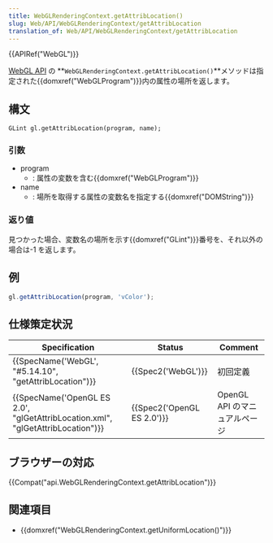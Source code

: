 ```yaml
---
title: WebGLRenderingContext.getAttribLocation()
slug: Web/API/WebGLRenderingContext/getAttribLocation
translation_of: Web/API/WebGLRenderingContext/getAttribLocation
---
```

{{APIRef("WebGL")}}

[WebGL API](/ja/docs/Web/API/WebGL_API) の **`WebGLRenderingContext.getAttribLocation()`**メソッドは指定された{{domxref("WebGLProgram")}}内の属性の場所を返します。

## 構文

```
GLint gl.getAttribLocation(program, name);
```

### 引数

- program
  - : 属性の変数を含む{{domxref("WebGLProgram")}}
- name
  - : 場所を取得する属性の変数名を指定する{{domxref("DOMString")}}

### 返り値

見つかった場合、変数名の場所を示す{{domxref("GLint")}}番号を、それ以外の場合は-1 を返します。

## 例

```js
gl.getAttribLocation(program, 'vColor');
```

## 仕様策定状況

| Specification                                                                                            | Status                               | Comment                       |
| -------------------------------------------------------------------------------------------------------- | ------------------------------------ | ----------------------------- |
| {{SpecName('WebGL', "#5.14.10", "getAttribLocation")}}                                 | {{Spec2('WebGL')}}             | 初回定義                      |
| {{SpecName('OpenGL ES 2.0', "glGetAttribLocation.xml", "glGetAttribLocation")}} | {{Spec2('OpenGL ES 2.0')}} | OpenGL API のマニュアルページ |

## ブラウザーの対応

{{Compat("api.WebGLRenderingContext.getAttribLocation")}}

## 関連項目

- {{domxref("WebGLRenderingContext.getUniformLocation()")}}
